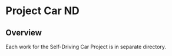 # Project **Car ND** 

Overview
---
Each work for the Self-Driving Car Project is in separate directory. 
